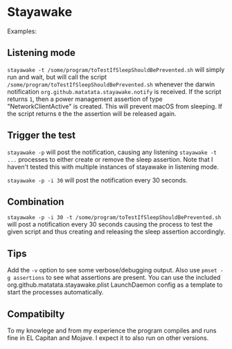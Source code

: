 # Stayawake

Examples:

## Listening mode
`stayawake -t /some/program/toTestIfSleepShouldBePrevented.sh` will simply run and wait, but will call the script `/some/program/toTestIfSleepShouldBePrevented.sh` whenever the darwin notification `org.github.matatata.stayawake.notify` is received. If the script returns `1`, then a power management assertion of type "NetworkClientActive" is created. This will prevent macOS from sleeping. If the script returns `0` the the assertion will be released again.

## Trigger the test
`stayawake -p` will post the notification, causing any listening `stayawake -t ...` processes to either create or remove the sleep assertion. Note that I haven't tested this with multiple instances of stayawake in listening mode.

`stayawake -p -i 30` will post the notification every 30 seconds.

## Combination

`stayawake -p -i 30 -t /some/program/toTestIfSleepShouldBePrevented.sh` will post a notification every 30 seconds causing the process to test the given script and thus creating and releasing the sleep assertion accordingly.

## Tips
Add the `-v` option to see some verbose/debugging output. Also use `pmset -g assertions` to see what assertions are present.
You can use the included org.github.matatata.stayawake.plist LaunchDaemon config as a template to start the processes automatically.

## Compatibilty
To my knowlege and from my experience the program compiles and runs fine in EL Capitan and Mojave. I expect it to also run on other versions.




